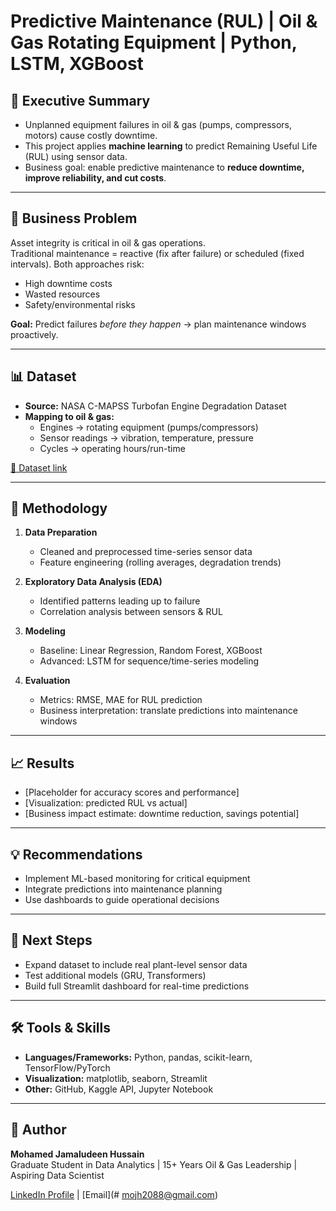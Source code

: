 # Predictive Maintenance (RUL) | Oil & Gas Rotating Equipment | Python, LSTM, XGBoost

## 📌 Executive Summary
- Unplanned equipment failures in oil & gas (pumps, compressors, motors) cause costly downtime.  
- This project applies **machine learning** to predict Remaining Useful Life (RUL) using sensor data.  
- Business goal: enable predictive maintenance to **reduce downtime, improve reliability, and cut costs**.

---

## 🎯 Business Problem
Asset integrity is critical in oil & gas operations.  
Traditional maintenance = reactive (fix after failure) or scheduled (fixed intervals). Both approaches risk:  
- High downtime costs  
- Wasted resources  
- Safety/environmental risks  

**Goal:** Predict failures *before they happen* → plan maintenance windows proactively.

---

## 📊 Dataset
- **Source:** NASA C-MAPSS Turbofan Engine Degradation Dataset  
- **Mapping to oil & gas:**  
  - Engines → rotating equipment (pumps/compressors)  
  - Sensor readings → vibration, temperature, pressure  
  - Cycles → operating hours/run-time  

[🔗 Dataset link](https://www.kaggle.com/datasets)

---

## 🔧 Methodology
1. **Data Preparation**  
   - Cleaned and preprocessed time-series sensor data  
   - Feature engineering (rolling averages, degradation trends)  

2. **Exploratory Data Analysis (EDA)**  
   - Identified patterns leading up to failure  
   - Correlation analysis between sensors & RUL  

3. **Modeling**  
   - Baseline: Linear Regression, Random Forest, XGBoost  
   - Advanced: LSTM for sequence/time-series modeling  

4. **Evaluation**  
   - Metrics: RMSE, MAE for RUL prediction  
   - Business interpretation: translate predictions into maintenance windows  

---

## 📈 Results
- [Placeholder for accuracy scores and performance]  
- [Visualization: predicted RUL vs actual]  
- [Business impact estimate: downtime reduction, savings potential]  

---

## 💡 Recommendations
- Implement ML-based monitoring for critical equipment  
- Integrate predictions into maintenance planning  
- Use dashboards to guide operational decisions  

---

## 🚀 Next Steps
- Expand dataset to include real plant-level sensor data  
- Test additional models (GRU, Transformers)  
- Build full Streamlit dashboard for real-time predictions  

---

## 🛠️ Tools & Skills
- **Languages/Frameworks:** Python, pandas, scikit-learn, TensorFlow/PyTorch  
- **Visualization:** matplotlib, seaborn, Streamlit  
- **Other:** GitHub, Kaggle API, Jupyter Notebook  

---

## 👤 Author
**Mohamed Jamaludeen Hussain**  
Graduate Student in Data Analytics | 15+ Years Oil & Gas Leadership | Aspiring Data Scientist  

[LinkedIn Profile](#www.linkedin.com/in/mohamed-jamaludeen-hussain-9289a8a1) | [Email](# mojh2088@gmail.com)
